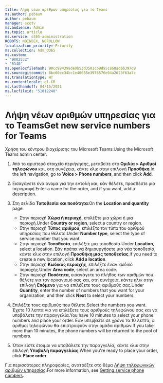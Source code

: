 ```yaml
---
title: Λήψη νέων αριθμών υπηρεσίας για το Teams
ms.author: pebaum
author: pebaum
manager: scotv
ms.audience: Admin
ms.topic: article
ms.service: o365-administration
ROBOTS: NOINDEX, NOFOLLOW
localization_priority: Priority
ms.collection: Adm_O365
ms.custom:
- "9002532"
- "5140"
ms.openlocfilehash: 90cc994398de0b53d3501cb9d95c860ad6b397d9
ms.sourcegitcommit: 8bc60ec34bc1e40685e3976576e04a2623f63a7c
ms.translationtype: HT
ms.contentlocale: el-GR
ms.lasthandoff: 04/15/2021
ms.locfileid: "51812248"
---
```

# <a name="get-new-service-numbers-for-teams"></a><span data-ttu-id="76859-102">Λήψη νέων αριθμών υπηρεσίας για το Teams</span><span class="sxs-lookup"><span data-stu-id="76859-102">Get new service numbers for Teams</span></span>

<span data-ttu-id="76859-103">Χρήση του κέντρου διαχείρισης του Microsoft Teams:</span><span class="sxs-lookup"><span data-stu-id="76859-103">Using the Microsoft Teams admin center:</span></span>

1. <span data-ttu-id="76859-104">Από το αριστερό στοιχείο περιήγησης, μεταβείτε στο **Ομιλία > Αριθμοί τηλεφώνου** και, στη συνέχεια, κάντε κλικ στην επιλογή **Προσθήκη**.</span><span class="sxs-lookup"><span data-stu-id="76859-104">In the left navigation, go to **Voice > Phone numbers**, and then click **Add**.</span></span>
2. <span data-ttu-id="76859-105">Εισαγάγετε ένα όνομα για την εντολή και, εάν θέλετε, προσθέστε μια περιγραφή.</span><span class="sxs-lookup"><span data-stu-id="76859-105">Enter a name for the order, and if you want, add a description.</span></span>
3. <span data-ttu-id="76859-106">Στη σελίδα **Τοποθεσία και ποσότητα**:</span><span class="sxs-lookup"><span data-stu-id="76859-106">On the **Location and quantity** page:</span></span>

    - <span data-ttu-id="76859-107">Στην περιοχή **Χώρα ή περιοχή**, επιλέξτε μια χώρα ή μια περιοχή.</span><span class="sxs-lookup"><span data-stu-id="76859-107">Under **Country or region**, select a country or region.</span></span>
    - <span data-ttu-id="76859-108">Στην περιοχή **Τύπος αριθμού**, επιλέξτε τον τύπο του αριθμού υπηρεσίας που θέλετε.</span><span class="sxs-lookup"><span data-stu-id="76859-108">Under **Number type**, select the type of service number that you want.</span></span>
    - <span data-ttu-id="76859-109">Στην περιοχή **Τοποθεσία**, επιλέξτε μια τοποθεσία.</span><span class="sxs-lookup"><span data-stu-id="76859-109">Under **Location**, select a location.</span></span> <span data-ttu-id="76859-110">Εάν πρέπει να δημιουργήσετε μια νέα τοποθεσία, κάντε κλικ στην επιλογή **Προσθήκη μιας τοποθεσίας**.</span><span class="sxs-lookup"><span data-stu-id="76859-110">If you need to create a new location, click **Add a location**.</span></span>
    - <span data-ttu-id="76859-111">Στην περιοχή **Κωδικός περιοχής**, επιλέξτε έναν κωδικό περιοχής.</span><span class="sxs-lookup"><span data-stu-id="76859-111">Under **Area code**, select an area code.</span></span>
    - <span data-ttu-id="76859-112">Στην περιοχή **Ποσότητα**, εισαγάγετε το πλήθος των αριθμών που θέλετε για τον οργανισμό σας και, στη συνέχεια, κάντε κλικ στην επιλογή **Επόμενο** για να επιλέξετε τους αριθμούς σας.</span><span class="sxs-lookup"><span data-stu-id="76859-112">Under **Quantity**, enter the number of numbers that you want for your organization, and then click **Next** to select your numbers.</span></span>
    
4. <span data-ttu-id="76859-113">Επιλέξτε τους αριθμούς που θέλετε.</span><span class="sxs-lookup"><span data-stu-id="76859-113">Select the numbers you want.</span></span> <span data-ttu-id="76859-114">Έχετε 10 λεπτά για να επιλέξετε τους αριθμούς τηλεφώνου σας και να υποβάλετε την παραγγελία.</span><span class="sxs-lookup"><span data-stu-id="76859-114">You have 10 minutes to select your phone numbers and place your order.</span></span> <span data-ttu-id="76859-115">Εάν υπερβείτε σε χρόνο τα 10 λεπτά, οι αριθμοί τηλεφώνου θα επιστραφούν στην ομάδα αριθμών.</span><span class="sxs-lookup"><span data-stu-id="76859-115">If you take more than 10 minutes, the phone numbers will be returned to the pool of numbers.</span></span>
5. <span data-ttu-id="76859-116">Όταν είστε έτοιμοι να υποβάλετε την παραγγελία, κάντε κλικ στην επιλογή **Υποβολή παραγγελίας**.</span><span class="sxs-lookup"><span data-stu-id="76859-116">When you're ready to place your order, click **Place order**.</span></span>

<span data-ttu-id="76859-117">Για περισσότερες πληροφορίες, ανατρέξτε στο θέμα [Λήψη τηλεφωνικών αριθμών υπηρεσίας](https://docs.microsoft.com/microsoftteams/getting-service-phone-numbers).</span><span class="sxs-lookup"><span data-stu-id="76859-117">For more information, see [Getting service phone numbers](https://docs.microsoft.com/microsoftteams/getting-service-phone-numbers).</span></span>
